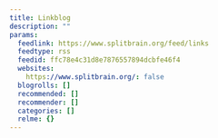 ```yaml
---
title: Linkblog
description: ""
params:
  feedlink: https://www.splitbrain.org/feed/links
  feedtype: rss
  feedid: ffc78e4c31d8e7876557894dcbfe46f4
  websites:
    https://www.splitbrain.org/: false
  blogrolls: []
  recommended: []
  recommender: []
  categories: []
  relme: {}
---
```

